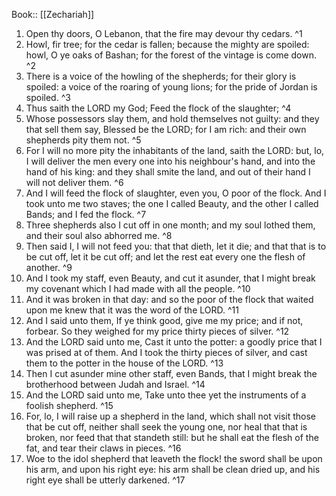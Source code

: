  Book:: [[Zechariah]]
 1. Open thy doors, O Lebanon, that the fire may devour thy cedars. ^1
 2. Howl, fir tree; for the cedar is fallen; because the mighty are spoiled: howl, O ye oaks of Bashan; for the forest of the vintage is come down. ^2
 3. There is a voice of the howling of the shepherds; for their glory is spoiled: a voice of the roaring of young lions; for the pride of Jordan is spoiled. ^3
 4. Thus saith the LORD my God; Feed the flock of the slaughter; ^4
 5. Whose possessors slay them, and hold themselves not guilty: and they that sell them say, Blessed be the LORD; for I am rich: and their own shepherds pity them not. ^5
 6. For I will no more pity the inhabitants of the land, saith the LORD: but, lo, I will deliver the men every one into his neighbour's hand, and into the hand of his king: and they shall smite the land, and out of their hand I will not deliver them. ^6
 7. And I will feed the flock of slaughter, even you, O poor of the flock. And I took unto me two staves; the one I called Beauty, and the other I called Bands; and I fed the flock. ^7
 8. Three shepherds also I cut off in one month; and my soul lothed them, and their soul also abhorred me. ^8
 9. Then said I, I will not feed you: that that dieth, let it die; and that that is to be cut off, let it be cut off; and let the rest eat every one the flesh of another. ^9
 10. And I took my staff, even Beauty, and cut it asunder, that I might break my covenant which I had made with all the people. ^10
 11. And it was broken in that day: and so the poor of the flock that waited upon me knew that it was the word of the LORD. ^11
 12. And I said unto them, If ye think good, give me my price; and if not, forbear. So they weighed for my price thirty pieces of silver. ^12
 13. And the LORD said unto me, Cast it unto the potter: a goodly price that I was prised at of them. And I took the thirty pieces of silver, and cast them to the potter in the house of the LORD. ^13
 14. Then I cut asunder mine other staff, even Bands, that I might break the brotherhood between Judah and Israel. ^14
 15. And the LORD said unto me, Take unto thee yet the instruments of a foolish shepherd. ^15
 16. For, lo, I will raise up a shepherd in the land, which shall not visit those that be cut off, neither shall seek the young one, nor heal that that is broken, nor feed that that standeth still: but he shall eat the flesh of the fat, and tear their claws in pieces. ^16
 17. Woe to the idol shepherd that leaveth the flock! the sword shall be upon his arm, and upon his right eye: his arm shall be clean dried up, and his right eye shall be utterly darkened. ^17
